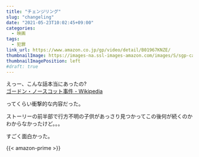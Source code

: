 ```yaml
---
title: "チェンジリング"
slug: "changeling"
date: "2021-05-23T10:02:45+09:00"
categories:
  - 映画
tags:
  - 犯罪
link_url: https://www.amazon.co.jp/gp/video/detail/B01967KNZE/
thumbnailImage: https://images-na.ssl-images-amazon.com/images/S/sgp-catalog-images/region_JP/nbcu-02363_JP_SUBT-Full-Image_GalleryBackground-jp-JP-1621839792714._SX1080_.jpg
thumbnailImagePosition: left
#draft: true
---
```

えっー、こんな話本当にあったの?  
[ゴードン・ノースコット事件 \- Wikipedia](https://ja.wikipedia.org/wiki/%E3%82%B4%E3%83%BC%E3%83%89%E3%83%B3%E3%83%BB%E3%83%8E%E3%83%BC%E3%82%B9%E3%82%B3%E3%83%83%E3%83%88%E4%BA%8B%E4%BB%B6)
<!--more-->
ってくらい衝撃的な内容だった。

ストーリーの前半部で行方不明の子供があっさり見つかってこの後何が続くのかわからなかったけど。。。

すごく面白かった。

{{< amazon-prime >}}
